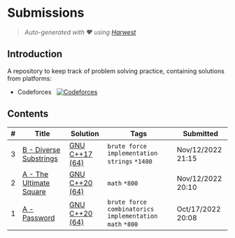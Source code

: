 Submissions
======================
> *Auto-generated with ❤ using [Harwest](https://github.com/nileshsah/harwest-tool)*

## Introduction

A repository to keep track of problem solving practice, containing solutions from platforms:
* Codeforces &nbsp; [![Codeforces](https://run.kaist.ac.kr/badges/codeforces/Saket03.svg)](https://codeforces.com/profile/Saket03)


## Contents

| # | Title | Solution | Tags | Submitted |
|---| ----- | -------- | ---- | --------- |
3 | [B - Diverse Substrings](https://codeforces.com/contest/1748/problem/B) | [GNU C++17 (64)](./codeforces/1748/B.cpp) | `brute force` `implementation` `strings` `*1400` | Nov/12/2022 21:15 | 
2 | [A - The Ultimate Square](https://codeforces.com/contest/1748/problem/A) | [GNU C++20 (64)](./codeforces/1748/A.cpp) | `math` `*800` | Nov/12/2022 20:10 | 
1 | [A - Password](https://codeforces.com/contest/1743/problem/A) | [GNU C++20 (64)](./codeforces/1743/A.cpp) | `brute force` `combinatorics` `implementation` `math` `*800` | Oct/17/2022 20:08 | 